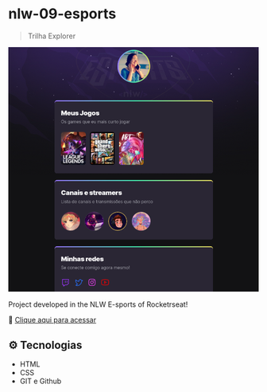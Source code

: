 # nlw-09-esports
> Trilha Explorer

![preview](./preview.png)

Project developed in the NLW E-sports of Rocketrseat!

🔗 [Clique aqui para acessar](https://grazuzu.github.io/nlw-09-esports/)

## ⚙️ Tecnologias

- HTML
- CSS
- GIT e Github
